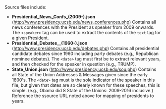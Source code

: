 
Source files include:
* **Presidential_News_Confs_(2009-).json** (http://www.presidency.ucsb.edu/news_conferences.php)
Contains all news conferences with the President as speaker from 2009 onwards.  The `<speaker>` tag can be used to extract the contents of the `text` tag for a given President.
* **Presidential_Debates__(1960-).json** (http://www.presidency.ucsb.edu/debates.php)
Contains all presidential candidate debates since 1960 including party debates (e.g., Republican nominee debates).  The `<date>` tag must first be to extract relevant years, and then checked for the speaker in question (e.g., TRUMP).
* **State_Union.json** (http://www.presidency.ucsb.edu/sou.php)
Contains all State of the Union Addresses & Messages given since the early 1800's.  The `<date>` tag must is the sole indicator of the speaker in this file, but given that dates are so clearly known for these speeches, this is simple.  (e.g., Obama did 8 State of the Unions: 2009-2016 inclusive.)  Reference the ssource URL noted above for mapping of presidents to years.
